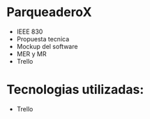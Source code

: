 # ParqueaderoX
- IEEE 830
- Propuesta tecnica
- Mockup del software
- MER y MR
- Trello
# Tecnologias utilizadas: 
- Trello 
